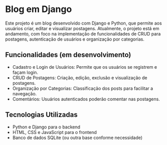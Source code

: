 # Blog em Django
Este projeto é um blog desenvolvido com Django e Python, que permite aos usuários criar, editar e visualizar postagens. Atualmente, o projeto está em andamento, com foco na implementação de funcionalidades de CRUD para postagens, autenticação de usuários e organização por categorias.

## Funcionalidades (em desenvolvimento)
- Cadastro e Login de Usuários: Permite que os usuários se registrem e façam login.
- CRUD de Postagens: Criação, edição, exclusão e visualização de postagens.
- Organização por Categorias: Classificação dos posts para facilitar a navegação.
- Comentários: Usuários autenticados poderão comentar nas postagens.

## Tecnologias Utilizadas
- Python e Django para o backend
- HTML, CSS e JavaScript para o frontend
- Banco de dados SQLite (ou outra base conforme necessidade)
